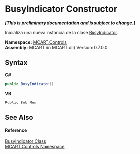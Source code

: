 # BusyIndicator Constructor 
 _**\[This is preliminary documentation and is subject to change.\]**_

Inicializa una nueva instancia de la clase <a href="15de41d6-b416-ff31-55b6-bcf101bdba2f">BusyIndicator</a>.

**Namespace:**&nbsp;<a href="1c9d7a8e-81d4-838a-f87d-7379b253b6ce">MCART.Controls</a><br />**Assembly:**&nbsp;MCART (in MCART.dll) Version: 0.7.0.0

## Syntax

**C#**<br />
``` C#
public BusyIndicator()
```

**VB**<br />
``` VB
Public Sub New
```


## See Also


#### Reference
<a href="15de41d6-b416-ff31-55b6-bcf101bdba2f">BusyIndicator Class</a><br /><a href="1c9d7a8e-81d4-838a-f87d-7379b253b6ce">MCART.Controls Namespace</a><br />